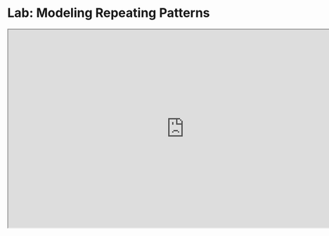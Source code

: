 # Lab: Modeling Repeating Patterns

<p><iframe src="https://www.youtube.com/embed/zW264sghueE?rel=0" width="800" height="450" allowfullscreen="allowfullscreen" allow="accelerometer; autoplay; clipboard-write; encrypted-media; gyroscope; picture-in-picture"></iframe></p>